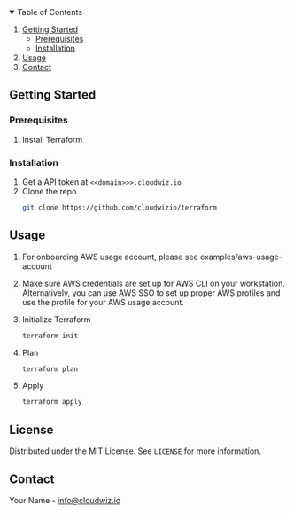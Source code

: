 <!-- PROJECT LOGO -->

<!-- TABLE OF CONTENTS -->
<details open="open">
  <summary>Table of Contents</summary>
  <ol>
    <li>
      <a href="#getting-started">Getting Started</a>
      <ul>
        <li><a href="#prerequisites">Prerequisites</a></li>
        <li><a href="#installation">Installation</a></li>
      </ul>
    </li>
    <li><a href="#usage">Usage</a></li>
    <li><a href="#contact">Contact</a></li>
  </ol>
</details>

<!-- GETTING STARTED -->
## Getting Started



### Prerequisites

1. Install Terraform
   

### Installation

1. Get a API token at ```<<domain>>>.cloudwiz.io```
2. Clone the repo
   ```sh
   git clone https://github.com/cloudwizio/terraform
   ```

<!-- USAGE EXAMPLES -->
## Usage

1. For onboarding AWS usage account, please see examples/aws-usage-account

2. Make sure AWS credentials are set up for AWS CLI on your workstation. Alternatively, you can use AWS SSO to set up proper AWS profiles and use the profile for your AWS usage account.

3. Initialize Terraform 
    ```sh 
    terraform init
    ```
3.  Plan 
    ```sh 
    terraform plan
    ```
4. Apply
    ```sh 
    terraform apply
    ```
<!-- LICENSE -->
## License

Distributed under the MIT License. See `LICENSE` for more information.

<!-- CONTACT -->
## Contact

Your Name - info@cloudwiz.io
